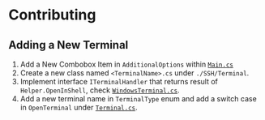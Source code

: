 # Contributing

## Adding a New Terminal

1. Add a New Combobox Item in `AdditionalOptions` within [`Main.cs`](./SSH/Main.cs)
1. Create a new class named `<TerminalName>.cs` under `./SSH/Terminal`.
1. Implement interface `ITerminalHandler` that returns result of `Helper.OpenInShell`, check [`WindowsTerminal.cs`](./SSH/Terminal/WindowsTerminal.cs).
1. Add a new terminal name in `TerminalType` enum and add a switch case in `OpenTerminal` under [`Terminal.cs`](./SSH/Terminal/Terminal.cs).
